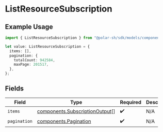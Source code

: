 # ListResourceSubscription

## Example Usage

```typescript
import { ListResourceSubscription } from "@polar-sh/sdk/models/components";

let value: ListResourceSubscription = {
  items: [],
  pagination: {
    totalCount: 942584,
    maxPage: 201517,
  },
};
```

## Fields

| Field                                                                            | Type                                                                             | Required                                                                         | Description                                                                      |
| -------------------------------------------------------------------------------- | -------------------------------------------------------------------------------- | -------------------------------------------------------------------------------- | -------------------------------------------------------------------------------- |
| `items`                                                                          | [components.SubscriptionOutput](../../models/components/subscriptionoutput.md)[] | :heavy_check_mark:                                                               | N/A                                                                              |
| `pagination`                                                                     | [components.Pagination](../../models/components/pagination.md)                   | :heavy_check_mark:                                                               | N/A                                                                              |